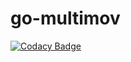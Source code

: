 # go-multimov

[![Codacy Badge](https://api.codacy.com/project/badge/Grade/087403f960e149328540cc454fb79a64)](https://www.codacy.com/app/amarburg/go-multimov?utm_source=github.com&utm_medium=referral&utm_content=amarburg/go-multimov&utm_campaign=badger)